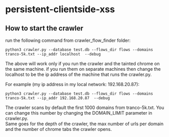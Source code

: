 # persistent-clientside-xss

## How to start the crawler       
run the following command from crawler_flow_finder folder:   

```
python3 crawler.py --database test.db --flows_dir flows --domains tranco-5k.txt --ip_addr localhost  --debug
```

The above will work only if you run the crawler and the tainted chrome on the same machine. if you run them on separate machines then change the localhost to be the ip address of the machine that runs the crawler.py.    

For example (my ip address in my local network: 192.168.20.87):    
```
python3 crawler.py --database test.db --flows_dir flows --domains tranco-5k.txt --ip_addr 192.168.20.87  --debug
```

The crawler scans by default the first 1000 domains from tranco-5k.txt. You can change this number by changing the DOMAIN_LIMIT parameter in crawler.py.     
Same goes for the depth of the crawler, the max number of urls per domain and the number of chrome tabs the crawler opens.

 

